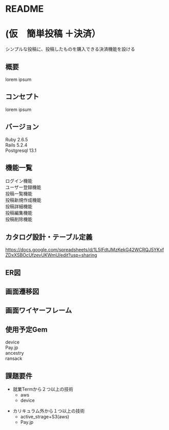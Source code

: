 # README

# (仮　簡単投稿 ＋決済）

シンプルな投稿に、投稿したものを購入できる決済機能を設ける

## 概要
lorem ipsum

## コンセプト
lorem ipsum

## バージョン
Ruby 2.6.5  
Rails 5.2.4  
Postgresql 13.1  

## 機能一覧  
ログイン機能  
ユーザー登録機能  
投稿一覧機能  
投稿新規作成機能  
投稿詳細機能  
投稿編集機能  
投稿削除機能  

## カタログ設計・テーブル定義
https://docs.google.com/spreadsheets/d/1L5IFdtJMzKekG42WCRQJ5YKxfZDxXSBOcUfzevUKWmU/edit?usp=sharing

## ER図

## 画面遷移図

## 画面ワイヤーフレーム

## 使用予定Gem

device  
Pay.jp  
ancestry  
ransack  


## 課題要件
* 就業Termから２つ以上の技術  
  * aws
  * device
- カリキュラム外から１つ以上の技術  
  - active_strage+S3(aws)
  - Pay.jp
